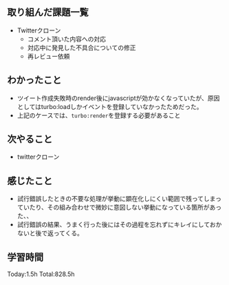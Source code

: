 ## 取り組んだ課題一覧
- Twitterクローン
  - コメント頂いた内容への対応
  - 対応中に発見した不具合についての修正
  - 再レビュー依頼

## わかったこと
- ツイート作成失敗時のrender後にjavascriptが効かなくなっていたが、原因としてはturbo:loadしかイベントを登録していなかったためだった。
- 上記のケースでは、`turbo:render`を登録する必要があること

## 次やること
- twitterクローン　

## 感じたこと
- 試行錯誤したときの不要な処理が挙動に顕在化しにくい範囲で残ってしまっていたり、その組み合わせで微妙に意図しない挙動になっている箇所があった、、
- 試行錯誤の結果、うまく行った後にはその過程を忘れずにキレイにしておかないと後で返ってくる。
  
## 学習時間
Today:1.5h
Total:828.5h